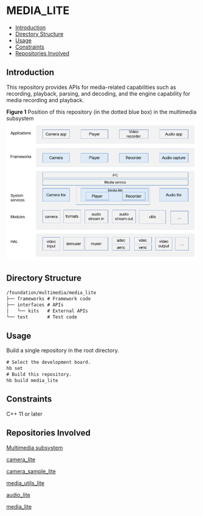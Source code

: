 # MEDIA\_LITE<a name="EN-US_TOPIC_0000001126988465"></a>

-   [Introduction](#section11660541593)
-   [Directory Structure](#section1829614156212)
-   [Usage](#section1648194512427)
-   [Constraints](#section161941989596)
-   [Repositories Involved](#section105062051111614)

## Introduction<a name="section11660541593"></a>

This repository provides APIs for media-related capabilities such as recording, playback, parsing, and decoding, and the engine capability for media recording and playback.

**Figure  1**  Position of this repository \(in the dotted blue box\) in the multimedia subsystem<a name="fig1737281407"></a>  
![](figures/position-of-this-repository-(in-the-dotted-blue-box)-in-the-multimedia-subsystem.png "position-of-this-repository-(in-the-dotted-blue-box)-in-the-multimedia-subsystem")

## Directory Structure<a name="section1829614156212"></a>

```
/foundation/multimedia/media_lite
├── frameworks # Framework code
├── interfaces # APIs
│   └── kits   # External APIs
└── test       # Test code
```

## Usage<a name="section1648194512427"></a>

Build a single repository in the root directory.

```
# Select the development board.
hb set  
# Build this repository.
hb build media_lite
```

## Constraints<a name="section161941989596"></a>

C++ 11 or later

## Repositories Involved<a name="section105062051111614"></a>

[Multimedia subsystem](https://gitee.com/openharmony/docs/blob/master/en/readme/multimedia.md)

[camera\_lite](https://gitee.com/openharmony/multimedia_camera_lite)

[camera\_sample\_lite](https://gitee.com/openharmony/applications_sample_camera)

[media\_utils\_lite](https://gitee.com/openharmony/multimedia_utils_lite)

[audio\_lite](https://gitee.com/openharmony/multimedia_audio_lite)

[media\_lite](https://gitee.com/openharmony/multimedia_media_lite)

